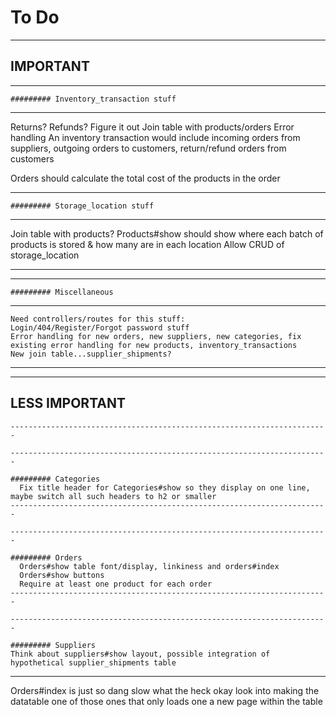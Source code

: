 # To Do
-----------------------------------------------------------------------
IMPORTANT
-----------------------------------------------------------------------

-----------------------------------------------------------------------
    ######### Inventory_transaction stuff
-----------------------------------------------------------------------

  Returns?
  Refunds?
  Figure it out
  Join table with products/orders
  Error handling
  An inventory transaction would include incoming orders from suppliers, outgoing orders to customers, return/refund orders from customers
  
  Orders should calculate the total cost of the products in the order

-----------------------------------------------------------------------
    ######### Storage_location stuff
-----------------------------------------------------------------------

  Join table with products?
  Products#show should show where each batch of products is stored & how many are in each location
  Allow CRUD of storage_location

-----------------------------------------------------------------------

-----------------------------------------------------------------------

    ######### Miscellaneous
-----------------------------------------------------------------------

    Need controllers/routes for this stuff:
    Login/404/Register/Forgot password stuff
    Error handling for new orders, new suppliers, new categories, fix existing error handling for new products, inventory_transactions
    New join table...supplier_shipments?


-----------------------------------------------------------------------
-----------------------------------------------------------------------

LESS IMPORTANT
-----------------------------------------------------------------------

    -----------------------------------------------------------------------

    -----------------------------------------------------------------------

    ######### Categories
      Fix title header for Categories#show so they display on one line, maybe switch all such headers to h2 or smaller
    -----------------------------------------------------------------------

    -----------------------------------------------------------------------

    ######### Orders
      Orders#show table font/display, linkiness and orders#index
      Orders#show buttons
      Require at least one product for each order
    -----------------------------------------------------------------------

    -----------------------------------------------------------------------

    ######### Suppliers
    Think about suppliers#show layout, possible integration of hypothetical supplier_shipments table
-----------------------------------------------------------------------


Orders#index is just so dang slow what the heck
  okay look into making the datatable one of those ones that only loads one a new page within the table
